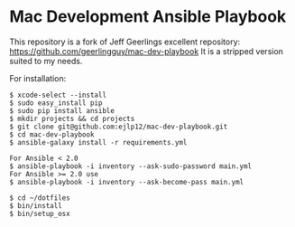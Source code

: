 # Mac Development Ansible Playbook

This repository is a fork of Jeff Geerlings excellent repository: https://github.com/geerlingguy/mac-dev-playbook
It is a stripped version suited to my needs.

For installation:
 
    $ xcode-select --install
    $ sudo easy_install pip
    $ sudo pip install ansible
    $ mkdir projects && cd projects
    $ git clone git@github.com:ejlp12/mac-dev-playbook.git
    $ cd mac-dev-playbook
    $ ansible-galaxy install -r requirements.yml
    
    For Ansible < 2.0
    $ ansible-playbook -i inventory --ask-sudo-password main.yml 
    For Ansible >= 2.0 use 
    $ ansible-playbook -i inventory --ask-become-pass main.yml 
    
    $ cd ~/dotfiles
    $ bin/install
    $ bin/setup_osx
